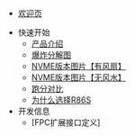 * [欢迎页](README.md)

- 快速开始
    - [产品介绍](start/产品介绍.md) 
    - [爆炸分解图](/en/start/product_image.md) 
    - [NVME版本图片【有风扇】](/en/start/nvme-with-fan.md)
    - [NVME版本图片【无风水】](/en/start/nvme-with-nofan.md)
    - [跑分对比](/en/start/performance-compare.md)
    - [为什么选择R86S](/en/start/why_r86s.md)
- 开发信息
    - [FPC扩展接口定义]
